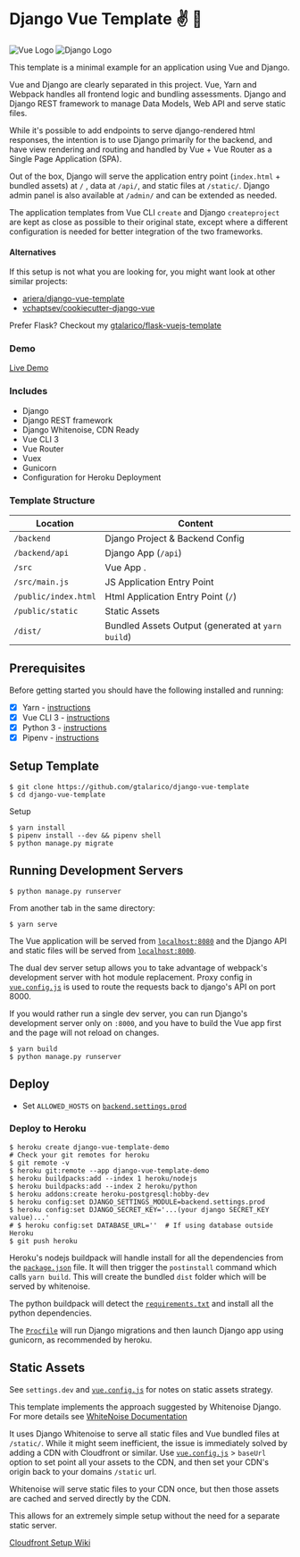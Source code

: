# Django Vue Template ✌️ 🐍

![Vue Logo](/src/assets/logo-vue.png "Vue Logo")
![Django Logo](/src/assets/logo-django.png "Django Logo")

This template is a minimal example for an application using Vue and Django.

Vue and Django are clearly separated in this project. Vue, Yarn and Webpack handles all frontend logic and bundling assessments. Django and Django REST framework to manage Data Models, Web API and serve static files.

While it's possible to add endpoints to serve django-rendered html responses, the intention is to use Django primarily for the backend, and have view rendering and routing and handled by Vue + Vue Router as a Single Page Application (SPA).

Out of the box, Django will serve the application entry point (`index.html` + bundled assets) at `/` ,
data at `/api/`, and static files at `/static/`. Django admin panel is also available at `/admin/` and can be extended as needed.

The application templates from Vue CLI `create` and Django `createproject` are kept as close as possible to their
original state, except where a different configuration is needed for better integration of the two frameworks.

#### Alternatives

If this setup is not what you are looking for, you might want look at other similar projects:

- [ariera/django-vue-template](https://github.com/ariera/django-vue-template)
- [vchaptsev/cookiecutter-django-vue](https://github.com/vchaptsev/cookiecutter-django-vue)

Prefer Flask? Checkout my [gtalarico/flask-vuejs-template](https://github.com/gtalarico/flask-vuejs-template)

### Demo

[Live Demo](https://django-vue-template-demo.herokuapp.com/)

### Includes

- Django
- Django REST framework
- Django Whitenoise, CDN Ready
- Vue CLI 3
- Vue Router
- Vuex
- Gunicorn
- Configuration for Heroku Deployment

### Template Structure

| Location             | Content                                           |
| -------------------- | ------------------------------------------------- |
| `/backend`           | Django Project & Backend Config                   |
| `/backend/api`       | Django App (`/api`)                               |
| `/src`               | Vue App .                                         |
| `/src/main.js`       | JS Application Entry Point                        |
| `/public/index.html` | Html Application Entry Point (`/`)                |
| `/public/static`     | Static Assets                                     |
| `/dist/`             | Bundled Assets Output (generated at `yarn build`) |

## Prerequisites

Before getting started you should have the following installed and running:

- [x] Yarn - [instructions](https://yarnpkg.com/en/docs/install)
- [x] Vue CLI 3 - [instructions](https://cli.vuejs.org/guide/installation.html)
- [x] Python 3 - [instructions](https://wiki.python.org/moin/BeginnersGuide)
- [x] Pipenv - [instructions](https://pipenv.readthedocs.io/en/latest/install/#installing-pipenv)

## Setup Template

```
$ git clone https://github.com/gtalarico/django-vue-template
$ cd django-vue-template
```

Setup

```
$ yarn install
$ pipenv install --dev && pipenv shell
$ python manage.py migrate
```

## Running Development Servers

```
$ python manage.py runserver
```

From another tab in the same directory:

```
$ yarn serve
```

The Vue application will be served from [`localhost:8080`](http://localhost:8080/) and the Django API
and static files will be served from [`localhost:8000`](http://localhost:8000/).

The dual dev server setup allows you to take advantage of
webpack's development server with hot module replacement.
Proxy config in [`vue.config.js`](/vue.config.js) is used to route the requests
back to django's API on port 8000.

If you would rather run a single dev server, you can run Django's
development server only on `:8000`, and you have to build the Vue app first
and the page will not reload on changes.

```
$ yarn build
$ python manage.py runserver
```

## Deploy

- Set `ALLOWED_HOSTS` on [`backend.settings.prod`](/backend/settings/prod.py)

### Deploy to Heroku

```
$ heroku create django-vue-template-demo
# Check your git remotes for heroku
$ git remote -v
$ heroku git:remote --app django-vue-template-demo
$ heroku buildpacks:add --index 1 heroku/nodejs
$ heroku buildpacks:add --index 2 heroku/python
$ heroku addons:create heroku-postgresql:hobby-dev
$ heroku config:set DJANGO_SETTINGS_MODULE=backend.settings.prod
$ heroku config:set DJANGO_SECRET_KEY='...(your django SECRET_KEY value)...'
# $ heroku config:set DATABASE_URL=''  # If using database outside Heroku
$ git push heroku
```

Heroku's nodejs buildpack will handle install for all the dependencies from the [`package.json`](/package.json) file.
It will then trigger the `postinstall` command which calls `yarn build`.
This will create the bundled `dist` folder which will be served by whitenoise.

The python buildpack will detect the [`requirements.txt`](/requirements.txt) and install all the python dependencies.

The [`Procfile`](/Procfile) will run Django migrations and then launch Django app using gunicorn, as recommended by heroku.

## Static Assets

See `settings.dev` and [`vue.config.js`](/vue.config.js) for notes on static assets strategy.

This template implements the approach suggested by Whitenoise Django.
For more details see [WhiteNoise Documentation](http://whitenoise.evans.io/en/stable/django.html)

It uses Django Whitenoise to serve all static files and Vue bundled files at `/static/`.
While it might seem inefficient, the issue is immediately solved by adding a CDN
with Cloudfront or similar.
Use [`vue.config.js`](/vue.config.js) > `baseUrl` option to set point all your assets to the CDN,
and then set your CDN's origin back to your domains `/static` url.

Whitenoise will serve static files to your CDN once, but then those assets are cached
and served directly by the CDN.

This allows for an extremely simple setup without the need for a separate static server.

[Cloudfront Setup Wiki](https://github.com/gtalarico/django-vue-template/wiki/Setup-CDN-on-Cloud-Front)
